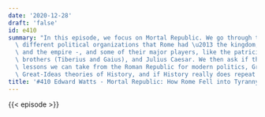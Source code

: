 ```yaml
---
date: '2020-12-28'
draft: 'false'
id: e410
summary: "In this episode, we focus on Mortal Republic. We go through the several\
  \ different political organizations that Rome had \u2013 the kingdom, the republic,\
  \ and the empire -, and some of their major players, like the patricians, the Gracchi\
  \ brothers (Tiberius and Gaius), and Julius Caesar. We then ask if there are any\
  \ lessons we can take from the Roman Republic for modern politics, Great-Man vs.\
  \ Great-Ideas theories of History, and if History really does repeat itself."
title: '#410 Edward Watts - Mortal Republic: How Rome Fell into Tyranny'
---
```

{{< episode >}}
